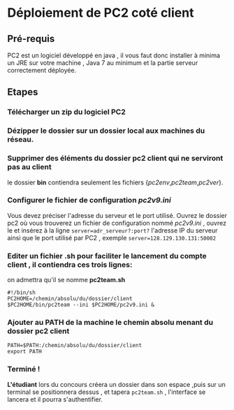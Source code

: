 # Déploiement de PC2 coté client


## Pré-requis

PC2 est un logiciel développé en java , il vous faut donc installer à minima un JRE sur votre machine , Java 7 au minimum
et la partie serveur correctement déployée.

## Etapes

### **Télécharger** un zip du logiciel PC2

### **Dézipper** le dossier sur un dossier local aux machines du réseau.

### **Supprimer** des éléments du dossier pc2 client qui ne serviront pas au client

le dossier **bin** contiendra seulement les fichiers {*pc2env*,*pc2team*,*pc2ver*}.

### **Configurer** le fichier de configuration *pc2v9.ini*

Vous devez préciser l'adresse du serveur et le port utilisé.
Ouvrez le dossier pc2 où vous trouverez un fichier de configuration nommé *pc2v9.ini* , ouvrez le et insérez à la ligne ```server=adr_serveur?:port?``` l'adresse IP du serveur ainsi que le port utilisé par PC2 , exemple ```server=128.129.130.131:50002```

### **Editer** un fichier .sh pour faciliter le lancement du compte client , il contiendra ces trois lignes:
on admettra qu'il se nomme **pc2team.sh**
```shell
#!/bin/sh
PC2HOME=/chemin/absolu/du/dossier/client
$PC2HOME/bin/pc2team --ini $PC2HOME/pc2v9.ini &
```

### **Ajouter** au PATH de la machine le chemin absolu menant du dossier pc2 client
```shell
PATH=$PATH:/chemin/absolu/du/dossier/client
export PATH
```

### **Terminé !**


**L'étudiant** lors du concours créera un dossier dans son espace ,puis sur un terminal se positionnera dessus , et tapera ```pc2team.sh``` , l'interface se lancera et il pourra s'authentifier.
